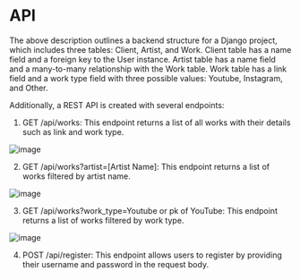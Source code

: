 # API

The above description outlines a backend structure for a Django project, which includes three tables: Client, Artist, and Work. Client table has a name field and a foreign key to the User instance. Artist table has a name field and a many-to-many relationship with the Work table. Work table has a link field and a work type field with three possible values: Youtube, Instagram, and Other.

Additionally, a REST API is created with several endpoints:

1. GET /api/works: This endpoint returns a list of all works with their details such as link and work type.

![image](https://user-images.githubusercontent.com/102669147/221287350-5187b948-0f10-404e-a9dc-569a7d70a5d1.png)

2. GET /api/works?artist=[Artist Name]: This endpoint returns a list of works filtered by artist name.

![image](https://user-images.githubusercontent.com/102669147/221287252-43874962-a141-4aab-a81e-f9440aef224f.png)

3. GET /api/works?work_type=Youtube or pk of YouTube: This endpoint returns a list of works filtered by work type.

![image](https://user-images.githubusercontent.com/102669147/221287409-1afd0bc2-3ca5-4242-a1f0-674a0c4cc340.png)

4. POST /api/register: This endpoint allows users to register by providing their username and password in the request body.


